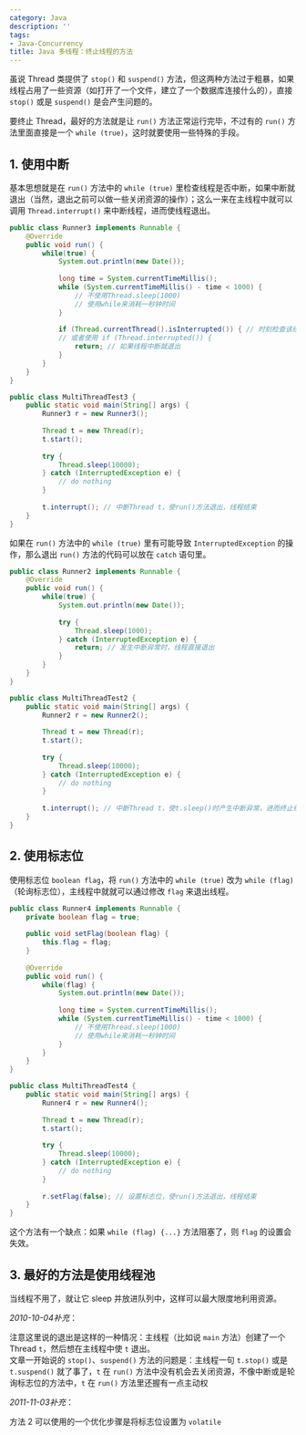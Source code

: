 ```yaml
---
category: Java
description: ''
tags:
- Java-Concurrency
title: Java 多线程：终止线程的方法
---
```


虽说 Thread 类提供了 `stop()` 和 `suspend()` 方法，但这两种方法过于粗暴，如果线程占用了一些资源（如打开了一个文件，建立了一个数据库连接什么的），直接 `stop()` 或是 `suspend()` 是会产生问题的。

要终止 Thread，最好的方法就是让 `run()` 方法正常运行完毕，不过有的 `run()` 方法里面直接是一个 `while (true)`，这时就要使用一些特殊的手段。

## 1. 使用中断

基本思想就是在 `run()` 方法中的 `while (true)` 里检查线程是否中断，如果中断就退出（当然，退出之前可以做一些关闭资源的操作）；这么一来在主线程中就可以调用 `Thread.interrupt()` 来中断线程，进而使线程退出。 

```java
public class Runner3 implements Runnable {     
	@Override    
	public void run() {     
		while(true) {     
			System.out.println(new Date());     
				 
			long time = System.currentTimeMillis();     
			while (System.currentTimeMillis() - time < 1000) {     
				// 不使用Thread.sleep(1000)     
				// 使用while来消耗一秒钟时间     
			}     
				 
			if (Thread.currentThread().isInterrupted()) { // 时刻检查该线程是否中断     
			// 或者使用 if (Thread.interrupted()) {     
				return; // 如果线程中断就退出     
			}     
		}     
	}     
}    
```

```java
public class MultiThreadTest3 {     
    public static void main(String[] args) {     
        Runner3 r = new Runner3();     
    
        Thread t = new Thread(r);     
        t.start();     
             
        try {     
            Thread.sleep(10000);     
        } catch (InterruptedException e) {     
            // do nothing     
        }     
             
        t.interrupt(); // 中断Thread t，使run()方法退出，线程结束     
    }     
}    
```

如果在 `run()` 方法中的 `while (true)` 里有可能导致 `InterruptedException` 的操作，那么退出 `run()` 方法的代码可以放在 `catch` 语句里。

```java
public class Runner2 implements Runnable {  
	@Override  
	public void run() {  
		while(true) {  
			System.out.println(new Date());  
			  
			try {  
				Thread.sleep(1000);  
			} catch (InterruptedException e) {  
				return; // 发生中断异常时，线程直接退出  
			}  
		}  
	}  
}   
```

```java
public class MultiThreadTest2 {     
	public static void main(String[] args) {     
		Runner2 r = new Runner2();     
	
		Thread t = new Thread(r);     
		t.start();     
			 
		try {     
			Thread.sleep(10000);     
		} catch (InterruptedException e) {     
			// do nothing     
		}     
			 
		t.interrupt(); // 中断Thread t，使t.sleep()时产生中断异常，进而终止线程     
	}     
}    
```

## 2. 使用标志位

使用标志位 `boolean flag`，将 `run()` 方法中的 `while (true)` 改为 `while (flag)`（轮询标志位），主线程中就就可以通过修改 `flag` 来退出线程。

```java
public class Runner4 implements Runnable {  
	private boolean flag = true;  
	  
	public void setFlag(boolean flag) {  
		this.flag = flag;  
	}  
  
	@Override  
	public void run() {  
		while(flag) {  
			System.out.println(new Date());  
			  
			long time = System.currentTimeMillis();  
			while (System.currentTimeMillis() - time < 1000) {  
				// 不使用Thread.sleep(1000)  
				// 使用while来消耗一秒钟时间  
			}  
		}  
	}  
}  
```

```java
public class MultiThreadTest4 {  
	public static void main(String[] args) {  
		Runner4 r = new Runner4();  
  
		Thread t = new Thread(r);  
		t.start();  
		  
		try {  
			Thread.sleep(10000);  
		} catch (InterruptedException e) {  
			// do nothing  
		}  
		  
		r.setFlag(false); // 设置标志位，使run()方法退出，线程结束  
	}  
}  
```

这个方法有一个缺点：如果 `while (flag) {...}` 方法阻塞了，则 `flag` 的设置会失效。 

## 3. 最好的方法是使用线程池

当线程不用了，就让它 sleep 并放进队列中，这样可以最大限度地利用资源。

_2010-10-04补充_：

注意这里说的退出是这样的一种情况：主线程（比如说 `main` 方法）创建了一个 Thread `t`，然后想在主线程中使 `t` 退出。  
文章一开始说的 `stop()`、`suspend()` 方法的问题是：主线程一句 `t.stop()` 或是 `t.suspend()` 就了事了，`t` 在 `run()` 方法中没有机会去关闭资源，不像中断或是轮询标志位的方法中，`t` 在 `run()` 方法里还握有一点主动权

_2011-11-03补充_：

方法 2 可以使用的一个优化步骤是将标志位设置为 `volatile`